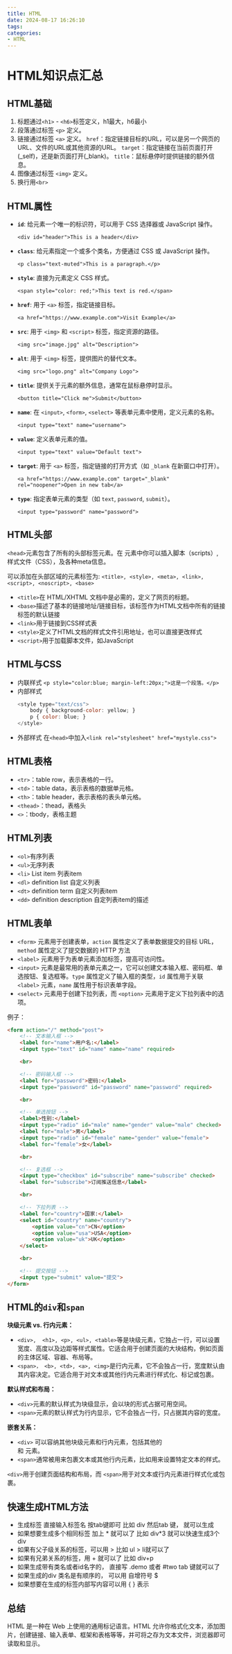 ```yaml
---
title: HTML
date: 2024-08-17 16:26:10
tags:
categories:
- HTML
---
```

# HTML知识点汇总

## HTML基础

1. 标题通过`<h1>` - `<h6>`标签定义，h1最大，h6最小
2. 段落通过标签 `<p>` 定义。
3. 链接通过标签 `<a>` 定义。
   `href`：指定链接目标的URL，可以是另一个网页的URL、文件的URL或其他资源的URL。
   `target`：指定链接在当前页面打开(_self)，还是新页面打开(_blank)。
   `title`：鼠标悬停时提供链接的额外信息。
4. 图像通过标签 `<img>` 定义。
5. 换行用`<br>`

## HTML属性

* **`id`**: 给元素一个唯一的标识符，可以用于 CSS 选择器或 JavaScript 操作。
  ```
  <div id="header">This is a header</div>
  ```
* **`class`**: 给元素指定一个或多个类名，方便通过 CSS 或 JavaScript 操作。
  ```
  <p class="text-muted">This is a paragraph.</p>
  ```
* **`style`**: 直接为元素定义 CSS 样式。
  ```
  <span style="color: red;">This text is red.</span>
  ```
* **`href`**: 用于 `<a>` 标签，指定链接目标。
  ```
  <a href="https://www.example.com">Visit Example</a>
  ```
* **`src`**: 用于 `<img>` 和 `<script>` 标签，指定资源的路径。
  ```
  <img src="image.jpg" alt="Description">
  ```
* **`alt`**: 用于 `<img>` 标签，提供图片的替代文本。
  ```
  <img src="logo.png" alt="Company Logo">
  ```
* **`title`**: 提供关于元素的额外信息，通常在鼠标悬停时显示。
  ```
  <button title="Click me">Submit</button>
  ```
* **`name`**: 在 `<input>`, `<form>`, `<select>` 等表单元素中使用，定义元素的名称。
  ```
  <input type="text" name="username">
  ```
* **`value`**: 定义表单元素的值。
  ```
  <input type="text" value="Default text">
  ```
* **`target`**: 用于 `<a>` 标签，指定链接的打开方式（如 `_blank` 在新窗口中打开）。
  ```
  <a href="https://www.example.com" target="_blank" rel="noopener">Open in new tab</a>
  ```
* **`type`**: 指定表单元素的类型（如 `text`, `password`, `submit`）。
  ```
  <input type="password" name="password">
  ```

## HTML头部

`<head>`元素包含了所有的头部标签元素。在 <head>元素中你可以插入脚本（scripts）, 样式文件（CSS），及各种meta信息。

可以添加在头部区域的元素标签为: `<title>, <style>, <meta>, <link>, <script>, <noscript>, <base>`

* `<title>`在 HTML/XHTML 文档中是必需的，定义了网页的标题。
* `<base>`描述了基本的链接地址/链接目标，该标签作为HTML文档中所有的链接标签的默认链接
* `<link>`用于链接到CSS样式表
* `<style>`定义了HTML文档的样式文件引用地址，也可以直接更改样式
* `<script>`用于加载脚本文件，如JavaScript

## HTML与CSS

* 内联样式
  `<p style="color:blue; margin-left:20px;">这是一个段落。</p>`
* 内部样式
  ```javascript
  <style type="text/css"> 
      body { background-color: yellow; } 
      p { color: blue; } 
  </style>
  ```
* 外部样式
  在`<head>`中加入`<link rel="stylesheet" href="mystyle.css">`

## HTML表格

* `<tr>`：table row，表示表格的一行。
* `<td>`：table data，表示表格的数据单元格。
* `<th>`：table header，表示表格的表头单元格。
* `<thead>`：thead，表格头
* `<>`：tbody，表格主题

## HTML列表

* `<ol>`有序列表
* `<ul>`无序列表
* `<li>` List item 列表item
* `<dl>` definition list 自定义列表
* `<dt>` definition term 自定义列表item
* `<dd>` definition description 自定列表item的描述

## HTML表单

* `<form>` 元素用于创建表单，`action` 属性定义了表单数据提交的目标 URL，`method` 属性定义了提交数据的 HTTP 方法
* `<label>` 元素用于为表单元素添加标签，提高可访问性。
* `<input>` 元素是最常用的表单元素之一，它可以创建文本输入框、密码框、单选按钮、复选框等。`type` 属性定义了输入框的类型，`id` 属性用于关联 `<label>` 元素，`name` 属性用于标识表单字段。
* `<select>` 元素用于创建下拉列表，而 `<option>` 元素用于定义下拉列表中的选项。

例子：

```html
<form action="/" method="post">
    <!-- 文本输入框 -->
    <label for="name">用户名:</label>
    <input type="text" id="name" name="name" required>

    <br>

    <!-- 密码输入框 -->
    <label for="password">密码:</label>
    <input type="password" id="password" name="password" required>

    <br>

    <!-- 单选按钮 -->
    <label>性别:</label>
    <input type="radio" id="male" name="gender" value="male" checked>
    <label for="male">男</label>
    <input type="radio" id="female" name="gender" value="female">
    <label for="female">女</label>

    <br>

    <!-- 复选框 -->
    <input type="checkbox" id="subscribe" name="subscribe" checked>
    <label for="subscribe">订阅推送信息</label>

    <br>

    <!-- 下拉列表 -->
    <label for="country">国家:</label>
    <select id="country" name="country">
        <option value="cn">CN</option>
        <option value="usa">USA</option>
        <option value="uk">UK</option>
    </select>

    <br>

    <!-- 提交按钮 -->
    <input type="submit" value="提交">
</form>
```

## HTML的`div`和`span`

**块级元素 vs. 行内元素：**

* `<div>,  <h1>, <p>, <ul>, <table>`等是块级元素，它独占一行，可以设置宽度、高度以及边距等样式属性。它适合用于创建页面的大块结构，例如页面的主体区域、容器、布局等。
* `<span>， <b>, <td>, <a>, <img>`是行内元素，它不会独占一行，宽度默认由其内容决定。它适合用于对文本或其他行内元素进行样式化、标记或包裹。

**默认样式和布局：**

* `<div>`元素的默认样式为块级显示，会以块的形式占据可用空间。
* `<span>`元素的默认样式为行内显示，它不会独占一行，只占据其内容的宽度。

**嵌套关系：**

* `<div>` 可以容纳其他块级元素和行内元素，包括其他的 <div> 和 <span> 元素。
* `<span>`通常被用来包裹文本或其他行内元素，比如用来设置特定文本的样式。

`<div>`用于创建页面结构和布局，而 `<span>`用于对文本或行内元素进行样式化或包裹。


## 快速生成HTML方法

- 生成标签 直接输入标签名 按tab键即可   比如  div   然后tab 键， 就可以生成 <div></div>
- 如果想要生成多个相同标签  加上 * 就可以了 比如   div*3  就可以快速生成3个div
- 如果有父子级关系的标签，可以用 >  比如   ul > li就可以了
- 如果有兄弟关系的标签，用  +  就可以了 比如 div+p
- 如果生成带有类名或者id名字的，  直接写  .demo  或者  #two   tab 键就可以了
- 如果生成的div 类名是有顺序的， 可以用 自增符号  $
- 如果想要在生成的标签内部写内容可以用  { }  表示

## 总结

HTML 是一种在 Web 上使用的通用标记语言。HTML 允许你格式化文本，添加图片，创建链接、输入表单、框架和表格等等，并可将之存为文本文件，浏览器即可读取和显示。

